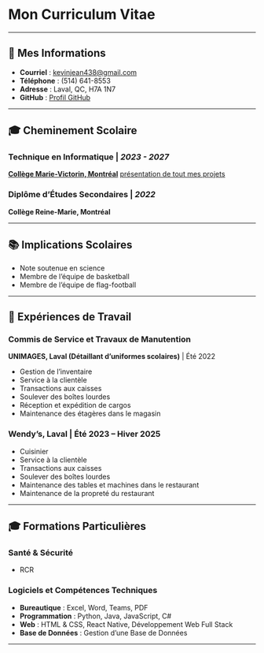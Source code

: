 # Mon Curriculum Vitae

---

## 📝 Mes Informations  
- **Courriel** : kevinjean438@gmail.com  
- **Téléphone** : (514) 641-8553  
- **Adresse** : Laval, QC, H7A 1N7  
- **GitHub** : [Profil GitHub](https://github.com/KevinEJean)

---

## 🎓 Cheminement Scolaire  
### **Technique en Informatique** | *2023 - 2027*  
[**Collège Marie-Victorin, Montréal**](https://cegepmv.ca/programmes/techniques-de-informatique)
[présentation de tout mes projets](./README.md)

### **Diplôme d’Études Secondaires** | *2022*  
**Collège Reine-Marie, Montréal**  

---

## 📚 Implications Scolaires  
- Note soutenue en science  
- Membre de l’équipe de basketball  
- Membre de l’équipe de flag-football  

---

## 💼 Expériences de Travail  

### **Commis de Service et Travaux de Manutention**  
**UNIMAGES, Laval (Détaillant d’uniformes scolaires)** | Été 2022  
- Gestion de l’inventaire  
- Service à la clientèle  
- Transactions aux caisses  
- Soulever des boîtes lourdes  
- Réception et expédition de cargos  
- Maintenance des étagères dans le magasin  

### **Wendy’s, Laval** | Été 2023 – Hiver 2025  
- Cuisinier  
- Service à la clientèle  
- Transactions aux caisses  
- Soulever des boîtes lourdes  
- Maintenance des tables et machines dans le restaurant  
- Maintenance de la propreté du restaurant  

---

## 🎓 Formations Particulières  

### Santé & Sécurité  
- RCR  

### Logiciels et Compétences Techniques  
- **Bureautique** : Excel, Word, Teams, PDF  
- **Programmation** : Python, Java, JavaScript, C#
- **Web** : HTML & CSS, React Native, Développement Web Full Stack 
- **Base de Données** : Gestion d’une Base de Données  

---
